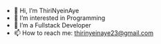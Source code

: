 - 👋 Hi, I’m ThiriNyeinAye
- 👀 I’m interested in Programming
- 🌱 I’m a Fullstack Developer
- 📫 How to reach me: thirinyeinaye23@gmail.com

<!---
ThiriNyeinAye/ThiriNyeinAye is a ✨ special ✨ repository because its `README.md` (this file) appears on your GitHub profile.
You can click the Preview link to take a look at your changes.
--->
